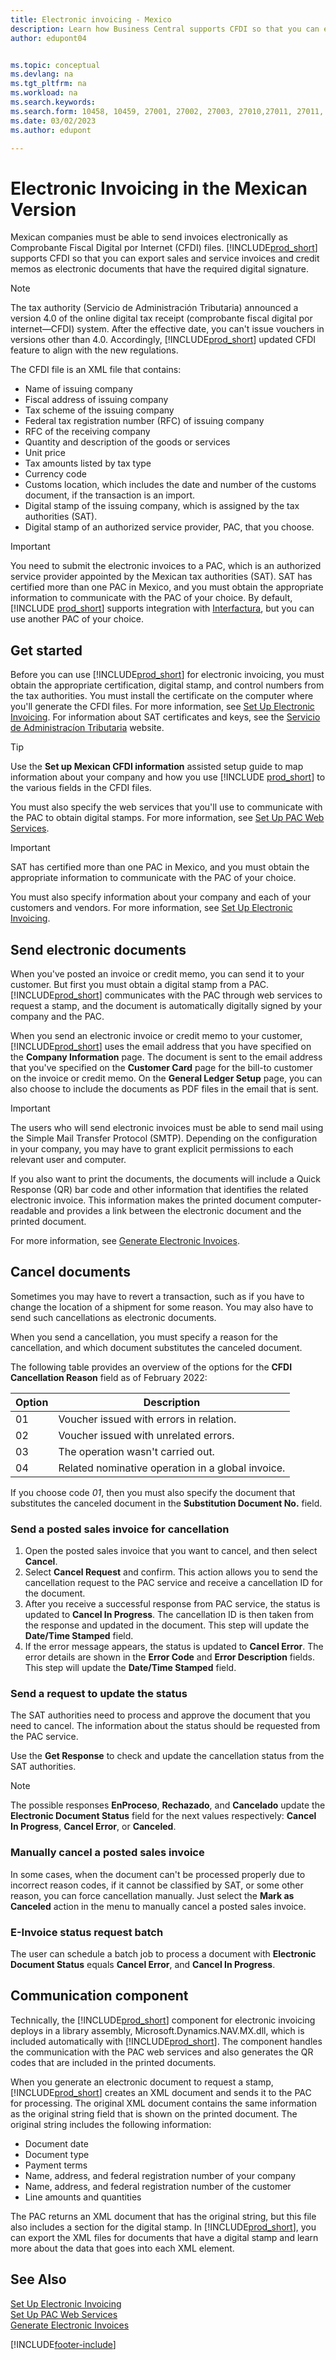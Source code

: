 ```yaml
---
title: Electronic invoicing - Mexico
description: Learn how Business Central supports CFDI so that you can export sales and service invoices and credit memos as electronic documents with the required digital signature.
author: edupont04


ms.topic: conceptual
ms.devlang: na
ms.tgt_pltfrm: na
ms.workload: na
ms.search.keywords:
ms.search.form: 10458, 10459, 27001, 27002, 27003, 27010,27011, 27011, 27012, 27013,27014,27015, 27016, 27017, 27018, 27040, 27041, 27042, 27043, 27044
ms.date: 03/02/2023
ms.author: edupont

---
```

# Electronic Invoicing in the Mexican Version

Mexican companies must be able to send invoices electronically as Comprobante Fiscal Digital por Internet (CFDI) files. [!INCLUDE[prod_short](../../includes/prod_short.md)] supports CFDI so that you can export sales and service invoices and credit memos as electronic documents that have the required digital signature.

> [!NOTE]
> The tax authority (Servicio de Administración Tributaria) announced a version 4.0 of the online digital tax receipt (comprobante fiscal digital por internet—CFDI) system. After the effective date, you can't issue vouchers in versions other than 4.0. Accordingly, [!INCLUDE[prod_short](../../includes/prod_short.md)] updated CFDI feature to align with the new regulations.  

The CFDI file is an XML file that contains:  

- Name of issuing company
- Fiscal address of issuing company
- Tax scheme of the issuing company  
- Federal tax registration number (RFC) of issuing company 
- RFC of the receiving company  
- Quantity and description of the goods or services  
- Unit price
- Tax amounts listed by tax type  
- Currency code 
- Customs location, which includes the date and number of the customs document, if the transaction is an import. 
- Digital stamp of the issuing company, which is assigned by the tax authorities (SAT). 
- Digital stamp of an authorized service provider, PAC, that you choose.  

> [!IMPORTANT]  
> You need to submit the electronic invoices to a PAC, which is an authorized service provider appointed by the Mexican tax authorities (SAT). SAT has certified more than one PAC in Mexico, and you must obtain the appropriate information to communicate with the PAC of your choice. By default, [!INCLUDE [prod_short](../../includes/prod_short.md)] supports integration with [Interfactura](https://interfactura.com/), but you can use another PAC of your choice.  

## Get started

Before you can use [!INCLUDE[prod_short](../../includes/prod_short.md)] for electronic invoicing, you must obtain the appropriate certification, digital stamp, and control numbers from the tax authorities. You must install the certificate on the computer where you'll generate the CFDI files. For more information, see [Set Up Electronic Invoicing](how-to-set-up-electronic-invoicing.md). For information about SAT certificates and keys, see the [Servicio de Administracíon Tributaria](https://go.microsoft.com/fwlink/?LinkId=242772) website.  

> [!TIP]
> Use the **Set up Mexican CFDI information** assisted setup guide to map information about your company and how you use [!INCLUDE [prod_short](../../includes/prod_short.md)] to the various fields in the CFDI files.

You must also specify the web services that you'll use to communicate with the PAC to obtain digital stamps. For more information, see [Set Up PAC Web Services](how-to-set-up-pac-web-services.md).  

> [!IMPORTANT]  
> SAT has certified more than one PAC in Mexico, and you must obtain the appropriate information to communicate with the PAC of your choice.  

You must also specify information about your company and each of your customers and vendors. For more information, see [Set Up Electronic Invoicing](how-to-set-up-electronic-invoicing.md).  

## Send electronic documents

When you've posted an invoice or credit memo, you can send it to your customer. But first you must obtain a digital stamp from a PAC. [!INCLUDE[prod_short](../../includes/prod_short.md)] communicates with the PAC through web services to request a stamp, and the document is automatically digitally signed by your company and the PAC.  

When you send an electronic invoice or credit memo to your customer, [!INCLUDE[prod_short](../../includes/prod_short.md)] uses the email address that you have specified on the **Company Information** page. The document is sent to the email address that you've specified on the **Customer Card** page for the bill-to customer on the invoice or credit memo. On the **General Ledger Setup** page, you can also choose to include the documents as PDF files in the email that is sent.  

> [!IMPORTANT]  
> The users who will send electronic invoices must be able to send mail using the Simple Mail Transfer Protocol (SMTP). Depending on the configuration in your company, you may have to grant explicit permissions to each relevant user and computer.  

If you also want to print the documents, the documents will include a Quick Response (QR) bar code and other information that identifies the related electronic invoice. This information makes the printed document computer-readable and provides a link between the electronic document and the printed document.  

For more information, see [Generate Electronic Invoices](how-to-generate-electronic-invoices.md).  

## Cancel documents

Sometimes you may have to revert a transaction, such as if you have to change the location of a shipment for some reason. You may also have to send such cancellations as electronic documents.  

When you send a cancellation, you must specify a reason for the cancellation, and which document substitutes the canceled document.  

The following table provides an overview of the options for the **CFDI Cancellation Reason** field as of February 2022:

|Option  |Description  |
|---------|---------|
|01     |Voucher issued with errors in relation.|
|02     |Voucher issued with unrelated errors.|
|03     |The operation wasn't carried out.|
|04     |Related nominative operation in a global invoice.|

If you choose code *01*, then you must also specify the document that substitutes the canceled document in the **Substitution Document No.** field.  

### Send a posted sales invoice for cancellation

1. Open the posted sales invoice that you want to cancel, and then select **Cancel**.  
2. Select **Cancel Request** and confirm. This action allows you to send the cancellation request to the PAC service and receive a cancellation ID for the document.  
3. After you receive a successful response from PAC service, the status is updated to **Cancel In Progress**. The cancellation ID is then taken from the response and updated in the document. This step will update the **Date/Time Stamped** field.  
4. If the error message appears, the status is updated to **Cancel Error**. The error details are shown in the **Error Code** and **Error Description** fields. This step will update the **Date/Time Stamped** field.  

### Send a request to update the status

The SAT authorities need to process and approve the document that you need to cancel. The information about the status should be requested from the PAC service.  

Use the **Get Response** to check and update the cancellation status from the SAT authorities. 

> [!NOTE]  
> The possible responses **EnProceso**, **Rechazado**, and **Cancelado** update the **Electronic Document Status** field for the next values respectively: **Cancel In Progress**, **Cancel Error**, or **Canceled**. 

### Manually cancel a posted sales invoice

In some cases, when the document can't be processed properly due to incorrect reason codes, if it cannot be classified by SAT, or some other reason, you can force cancellation manually. Just select the **Mark as Canceled** action in the menu to manually cancel a posted sales invoice. 

### E-Invoice status request batch

The user can schedule a batch job to process a document with **Electronic Document Status** equals **Cancel Error**, and **Cancel In Progress**.  

## Communication component

Technically, the [!INCLUDE[prod_short](../../includes/prod_short.md)] component for electronic invoicing deploys in a library assembly, Microsoft.Dynamics.NAV.MX.dll, which is included automatically with [!INCLUDE[prod_short](../../includes/prod_short.md)]. The component handles the communication with the PAC web services and also generates the QR codes that are included in the printed documents.  

When you generate an electronic document to request a stamp, [!INCLUDE[prod_short](../../includes/prod_short.md)] creates an XML document and sends it to the PAC for processing. The original XML document contains the same information as the original string field that is shown on the printed document. The original string includes the following information:  

- Document date  
- Document type  
- Payment terms  
- Name, address, and federal registration number of your company  
- Name, address, and federal registration number of the customer  
- Line amounts and quantities  

The PAC returns an XML document that has the original string, but this file also includes a section for the digital stamp. In [!INCLUDE[prod_short](../../includes/prod_short.md)], you can export the XML files for documents that have a digital stamp and learn more about the data that goes into each XML element.  

## See Also

[Set Up Electronic Invoicing](how-to-set-up-electronic-invoicing.md)  
[Set Up PAC Web Services](how-to-set-up-pac-web-services.md)  
[Generate Electronic Invoices](how-to-generate-electronic-invoices.md)


[!INCLUDE[footer-include](../../includes/footer-banner.md)]

